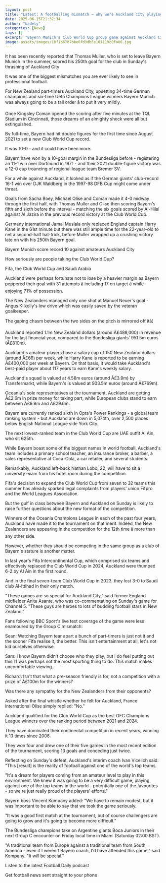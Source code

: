 ```yaml
---
layout: post
title: "Latest: A footballing mismatch – why were Auckland City playing Bayern Munich?"
date: 2025-06-15T21:32:34
author: "badely"
categories: [News]
tags: []
excerpt: "Bayern Munich's Club World Cup group game against Auckland City was a mismatch on the pitch - so why were the part-timers from New Zealand facing the "
image: assets/images/1bf1b67d7bbe6fd9db5e101119c0fa06.jpg
---
```


It has been recently reported that Thomas Muller, who is set to leave Bayern Munich in the summer, scored his 250th goal for the club in Sunday's thrashing of Auckland City

It was one of the biggest mismatches you are ever likely to see in professional football.

For New Zealand part-timers Auckland City, upsetting 34-time German champions and six-time Uefa Champions League winners Bayern Munich was always going to be a tall order â to put it very mildly.

Once Kingsley Coman opened the scoring after five minutes at the TQL Stadium in Cincinnati, those dreams of an almighty shock were all but extinguished.

By full-time, Bayern had hit double figures for the first time since August 2021 to set a new Club World Cup record.

It was 10-0 - and it could have been more.

Bayern have won by a 10-goal margin in the Bundesliga before - registering an 11-1 win over Dortmund in 1971 - and their 2021 double-figure victory was a 12-0 cup trouncing of regional league team Bremer SV.

For a while against Auckland, it looked as if the German giants' club-record 16-1 win over DJK Waldberg in the 1997-98 DFB Cup might come under threat.

Goals from Sacha Boey, Michael Olise and Coman made it 4-0 midway through the first half, with Thomas Muller and Olise then scoring Bayern's fifth and sixth before the interval - matching the six goals scored by Al-Hilal against Al Jazira in the previous record victory at the Club World Cup.

Germany international Jamal Musiala only replaced England captain Harry Kane in the 61st minute but there was still ample time for the 22-year-old to net a second-half hat-trick, before Muller wrapped up a crushing victory late on with his 250th Bayern goal.

Bayern Munich score record 10 against amateurs Auckland City

How seriously are people taking the Club World Cup?

Fifa, the Club World Cup and Saudi Arabia

Auckland were perhaps fortunate not to lose by a heavier margin as Bayern peppered their goal with 31 attempts â including 17 on target â while enjoying 71% of possession.

The New Zealanders managed only one shot at Manuel Neuer's goal - Angus Kilkolly's low drive which was easily saved by the veteran goalkeeper.

The gaping chasm between the two sides on the pitch is mirrored off itâ¦

Auckland reported 1.1m New Zealand dollars (around Â£488,000) in revenue for the last financial year, compared to the Bundesliga giants' 951.5m euros (Â£810m).

Auckland's amateur players have a salary cap of 150 New Zealand dollars (around Â£66) per week, while Harry Kane is reported to be earning Â£400,000 per week at Bayern. On that basis, it would take Auckland's best-paid player about 117 years to earn Kane's weekly salary.

Auckland's squad is valued at 4.58m euros (around Â£3.9m) by Transfermarkt, while Bayern's is valued at 903.5m euros (around Â£769m).

Oceania's sole representatives at the tournament, Auckland are getting Â£2.6m in prize money for taking part, while European clubs stand to earn between Â£9.9m and Â£29.6m.

Bayern are currently ranked sixth in Opta's Power Rankings - a global team ranking system - but Auckland are down in 5,074th, over 2,500 places below English National League side York City.

The next lowest-ranked team in the Club World Cup are UAE outfit Al Ain, who sit 625th.

While Bayern boast some of the biggest names in world football, Auckland's team includes a primary school teacher, an insurance broker, a barber, a sales representative at Coca-Cola, a car retailer, and several students.

Remarkably, Auckland left-back Nathan Lobo, 22, will have to sit a university exam from his hotel room during the competition.

Fifa's decision to expand the Club World Cup from seven to 32 teams this summer has already sparked legal complaints from players' union Fifpro and the World Leagues Association.

But the gulf in class between Bayern and Auckland on Sunday is likely to raise further questions about the new format of the competition.

Winners of the Oceania Champions League in each of the past four years, Auckland have made it to the tournament on that merit. Indeed, the New Zealanders are appearing in the competition for the 12th time â more than any other side.

However, whether they should be competing in the same group as a club of Bayern's stature is another matter.

In last year's Fifa Intercontinental Cup,  which comprised six teams and effectively replaced the Club World Cup in 2024, Auckland were thumped 6-2 by Al Ain in the first round.

And in the final seven-team Club World Cup in 2023, they lost 3-0 to Saudi club Al-Ittihad in their only match.

"These games are so special for Auckland City," said former England midfielder Anita Asante, who was co-commentating on Sunday's game for Channel 5. "These guys are heroes to lots of budding football stars in New Zealand."

Fans following BBC Sport's live text coverage of the game were less enamoured by the Group C mismatch:

Sean: Watching Bayern tear apart a bunch of part-timers is just not it and the sooner Fifa realise it, the better. This isn't entertainment at all, let's not kid ourselves otherwise.

Sam: I know Bayern didn't choose who they play, but I do feel putting out this 11 was perhaps not the most sporting thing to do. This match makes uncomfortable viewing.

Richard: Isn't that what a pre-season friendly is for, not a competition with a prize of Â£100m for the winners?

Was there any sympathy for the New Zealanders from their opponents?

Asked after the final whistle whether he felt for Auckland, France international Olise simply replied: "No."

Auckland qualified for the Club World Cup as the best OFC Champions League winners over the ranking period between 2021 and 2024.

They have dominated their continental competition in recent years, winning it 13 times since 2006.

They won four and drew one of their five games in the most recent edition of the tournament, scoring 13 goals and conceding just twice.

Reflecting on Sunday's defeat, Auckland's interim coach Ivan Vicelich said: "This [result] is the reality of football against one of the world's top teams.

"It's a dream for players coming from an amateur level to play in this environment. We knew it was going to be a very difficult game, playing against one of the top teams in the world - potentially one of the favourites - so we're just really proud of the players' efforts."

Bayern boss Vincent Kompany added: "We have to remain modest, but it was important to be able to say that we took the game seriously.

"It was a good first match at the tournament, but of course challengers are going to grow and it's going to become more difficult."

The Bundesliga champions take on Argentine giants Boca Juniors in their next Group C encounter on Friday local time in Miami (Saturday 02:00 BST).

"A traditional team from Europe against a traditional team from South America - even if I weren't Bayern coach, I'd have attended this game," said Kompany.  "It will be special."

Listen to the latest Football Daily podcast

Get football news sent straight to your phone


